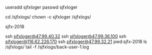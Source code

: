useradd sjfxloger
passwd sjfxloger

cd /sjfxlogs/
chown -c sjfxloger /sjfxlogs/

sjfx-2018

ssh sjfxloger@47.99.40.32   ssh sjfxloger@47.99.36.100  ssh sjfxloger@116.62.226.170 ssh sjfxloger@47.99.32.21
pwd:sjfx-2018
ls /sjfxlogs/
tail -f /sjfxlogs/back-user-1.log
